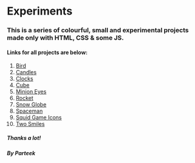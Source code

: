 # Experiments

### This is a series of colourful, small and experimental projects made only with HTML, CSS & some JS.

#### Links for all projects are below:

1. <a href="https://partxxk.github.io/Experimental/Bird/bird.html">Bird</a>
2. <a href="https://partxxk.github.io/Experimental/Candles/candles.html">Candles</a>
3. <a href="https://partxxk.github.io/Experimental/Clock/clocks.html">Clocks</a>
4. <a href="https://partxxk.github.io/Experimental/CubeAnimation/cube.html">Cube</a>
5. <a href="https://partxxk.github.io/Experimental/MinionEyes/minion.html">Minion Eyes</a>
6. <a href="https://partxxk.github.io/Experimental/Rocket/home.html">Rocket</a>
7. <a href="https://partxxk.github.io/Experimental/SnowGlobe/snowglobe.html">Snow Globe</a>
8. <a href="https://partxxk.github.io/Experimental/Spaceman/spaceman.html">Spaceman</a>
9. <a href="https://partxxk.github.io/Experimental/SquidGameIcons/squidGame.html">Squid Game Icons</a>
10. <a href="https://partxxk.github.io/Experimental/TwoSmiles/smiles.html">Two Smiles</a>

##### Thanks a lot!

##### By Parteek
